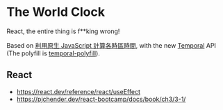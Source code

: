 # The World Clock

React, the entire thing is f**king wrong!

Based on [利用原生 JavaScript 計算各時區時間](https://noob.tw/js-timezone), with the new [Temporal](https://github.com/tc39/proposal-temporal) API (The polyfill is [temporal-polyfill](https://github.com/fullcalendar/temporal)).

## React

* <https://react.dev/reference/react/useEffect>
* <https://pjchender.dev/react-bootcamp/docs/book/ch3/3-1/>



